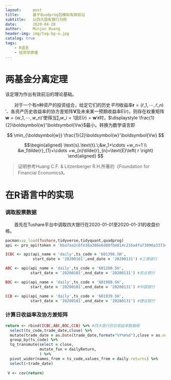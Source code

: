 ```yaml
---
layout:     post
title:      基于Quadprog包模拟有效前沿
subtitle:   以四大国有银行为例
date:       2020-04-20
author:     Minjun Huang
header-img: img/tag-bg-o.jpg
catalog: true
tags:
    - R语言
    - 投资学原理
---
```


<head>
    <script src="https://cdn.mathjax.org/mathjax/latest/MathJax.js?config=TeX-AMS-MML_HTMLorMML" type="text/javascript"></script>
    <script type="text/x-mathjax-config">
        MathJax.Hub.Config({
            tex2jax: {
            skipTags: ['script', 'noscript', 'style', 'textarea', 'pre'],
            inlineMath: [['$','$']]
            }
        });
    </script>
</head>

# 两基金分离定理

该定理为作出有效前沿的理论基础。

&emsp;&emsp;对于一个有$n$种资产的投资组合，给定它们的历史*平均*收益率$\boldsymbol{r}=(\tilde{r}\_1,\cdots,\tilde{r}\_n)'$、各资产历史收益率的协方差矩阵$\boldsymbol{V}$及未来某一预期收益率$\text{E}(r)$，则存在权重矩阵$\boldsymbol{w}=(w\_1,\cdots,w\_n)'$使得当$\sum_{i}w\_{i}=1$且$\text{E}(r)=\boldsymbol{w}'\boldsymbol{r}$时，$\displaystyle \frac{1}{2}\boldsymbol{w}'\boldsymbol{Vw}$最小。转换为数学语言即

$$
\min_{\boldsymbol{w}} \frac{1}{2}\boldsymbol{w}'\boldsymbol{Vw}
$$

$$\begin{aligned}
\text{s}.\text{t}.\;&w_1+\cdots +w_n=1
\\
&w_1\tilde{r}_{1}+\cdots +w_{n}\tilde{r}_{n}=\text{E}\left( r \right) 
\end{aligned}
$$

> 证明参考Huang C.F. & Litzenberger R.H.所著的《Foundation for Financial Economics》。

# 在R语言中的实现

### 调取股票数据 

&emsp;&emsp;首先在Tushare平台中调取四大银行在2020-01-01至2020-01-31的收盘价格。

```ruby
pacman::p_load(Tushare,tidyverse,tidyquant,quadprog)
api <- pro_api(token = 'bba7aa2c6fe38a386e6dd8fbe014c216a4fa73096a3373479c6a5344') #已略去token

ICBC <- api(api_name = 'daily',ts_code = '601398.SH',
            start_date = '20200101',end_date = '20200131') #工商银行

ABC <- api(api_name = 'daily',ts_code = '601288.SH',
           start_date = '20200101',end_date = '20200131') #农业银行

BOC <- api(api_name = 'daily',ts_code = '601988.SH',
           start_date = '20200101',end_date = '20200131') #中国银行

CCB <- api(api_name = 'daily',ts_code = '601939.SH',
           start_date = '20200101',end_date = '20200131') #建设银行
```
### 计算日收益率及协方差矩阵
```ruby
return <- rbind(ICBC,ABC,BOC,CCB) %>% #四大银行的日收益率数据框
  select(ts_code,trade_date,close) %>% 
  mutate(trade_date = as.Date(trade_date,format="%Y%m%d"),close = as.numeric(close)) %>%
  group_by(ts_code) %>%
  tq_transmute(select = close,
               mutate_fun = dailyReturn,
               ) %>%
  pivot_wider(names_from = ts_code,values_from = daily.returns) %>%
  select(-trade_date)
  
 V <- cov(return)
```
